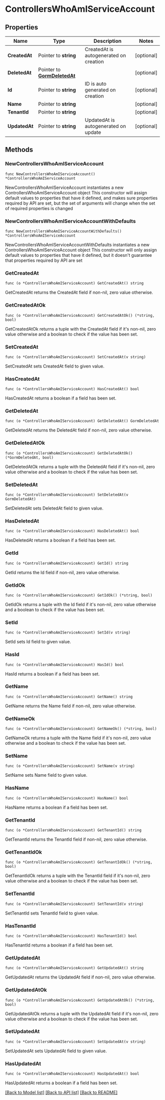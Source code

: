 # ControllersWhoAmIServiceAccount

## Properties

Name | Type | Description | Notes
------------ | ------------- | ------------- | -------------
**CreatedAt** | Pointer to **string** | CreatedAt is autogenerated on creation | [optional] 
**DeletedAt** | Pointer to [**GormDeletedAt**](GormDeletedAt.md) |  | [optional] 
**Id** | Pointer to **string** | ID is auto generated on creation | [optional] 
**Name** | Pointer to **string** |  | [optional] 
**TenantId** | Pointer to **string** |  | [optional] 
**UpdatedAt** | Pointer to **string** | UpdatedAt is autogenerated on update | [optional] 

## Methods

### NewControllersWhoAmIServiceAccount

`func NewControllersWhoAmIServiceAccount() *ControllersWhoAmIServiceAccount`

NewControllersWhoAmIServiceAccount instantiates a new ControllersWhoAmIServiceAccount object
This constructor will assign default values to properties that have it defined,
and makes sure properties required by API are set, but the set of arguments
will change when the set of required properties is changed

### NewControllersWhoAmIServiceAccountWithDefaults

`func NewControllersWhoAmIServiceAccountWithDefaults() *ControllersWhoAmIServiceAccount`

NewControllersWhoAmIServiceAccountWithDefaults instantiates a new ControllersWhoAmIServiceAccount object
This constructor will only assign default values to properties that have it defined,
but it doesn't guarantee that properties required by API are set

### GetCreatedAt

`func (o *ControllersWhoAmIServiceAccount) GetCreatedAt() string`

GetCreatedAt returns the CreatedAt field if non-nil, zero value otherwise.

### GetCreatedAtOk

`func (o *ControllersWhoAmIServiceAccount) GetCreatedAtOk() (*string, bool)`

GetCreatedAtOk returns a tuple with the CreatedAt field if it's non-nil, zero value otherwise
and a boolean to check if the value has been set.

### SetCreatedAt

`func (o *ControllersWhoAmIServiceAccount) SetCreatedAt(v string)`

SetCreatedAt sets CreatedAt field to given value.

### HasCreatedAt

`func (o *ControllersWhoAmIServiceAccount) HasCreatedAt() bool`

HasCreatedAt returns a boolean if a field has been set.

### GetDeletedAt

`func (o *ControllersWhoAmIServiceAccount) GetDeletedAt() GormDeletedAt`

GetDeletedAt returns the DeletedAt field if non-nil, zero value otherwise.

### GetDeletedAtOk

`func (o *ControllersWhoAmIServiceAccount) GetDeletedAtOk() (*GormDeletedAt, bool)`

GetDeletedAtOk returns a tuple with the DeletedAt field if it's non-nil, zero value otherwise
and a boolean to check if the value has been set.

### SetDeletedAt

`func (o *ControllersWhoAmIServiceAccount) SetDeletedAt(v GormDeletedAt)`

SetDeletedAt sets DeletedAt field to given value.

### HasDeletedAt

`func (o *ControllersWhoAmIServiceAccount) HasDeletedAt() bool`

HasDeletedAt returns a boolean if a field has been set.

### GetId

`func (o *ControllersWhoAmIServiceAccount) GetId() string`

GetId returns the Id field if non-nil, zero value otherwise.

### GetIdOk

`func (o *ControllersWhoAmIServiceAccount) GetIdOk() (*string, bool)`

GetIdOk returns a tuple with the Id field if it's non-nil, zero value otherwise
and a boolean to check if the value has been set.

### SetId

`func (o *ControllersWhoAmIServiceAccount) SetId(v string)`

SetId sets Id field to given value.

### HasId

`func (o *ControllersWhoAmIServiceAccount) HasId() bool`

HasId returns a boolean if a field has been set.

### GetName

`func (o *ControllersWhoAmIServiceAccount) GetName() string`

GetName returns the Name field if non-nil, zero value otherwise.

### GetNameOk

`func (o *ControllersWhoAmIServiceAccount) GetNameOk() (*string, bool)`

GetNameOk returns a tuple with the Name field if it's non-nil, zero value otherwise
and a boolean to check if the value has been set.

### SetName

`func (o *ControllersWhoAmIServiceAccount) SetName(v string)`

SetName sets Name field to given value.

### HasName

`func (o *ControllersWhoAmIServiceAccount) HasName() bool`

HasName returns a boolean if a field has been set.

### GetTenantId

`func (o *ControllersWhoAmIServiceAccount) GetTenantId() string`

GetTenantId returns the TenantId field if non-nil, zero value otherwise.

### GetTenantIdOk

`func (o *ControllersWhoAmIServiceAccount) GetTenantIdOk() (*string, bool)`

GetTenantIdOk returns a tuple with the TenantId field if it's non-nil, zero value otherwise
and a boolean to check if the value has been set.

### SetTenantId

`func (o *ControllersWhoAmIServiceAccount) SetTenantId(v string)`

SetTenantId sets TenantId field to given value.

### HasTenantId

`func (o *ControllersWhoAmIServiceAccount) HasTenantId() bool`

HasTenantId returns a boolean if a field has been set.

### GetUpdatedAt

`func (o *ControllersWhoAmIServiceAccount) GetUpdatedAt() string`

GetUpdatedAt returns the UpdatedAt field if non-nil, zero value otherwise.

### GetUpdatedAtOk

`func (o *ControllersWhoAmIServiceAccount) GetUpdatedAtOk() (*string, bool)`

GetUpdatedAtOk returns a tuple with the UpdatedAt field if it's non-nil, zero value otherwise
and a boolean to check if the value has been set.

### SetUpdatedAt

`func (o *ControllersWhoAmIServiceAccount) SetUpdatedAt(v string)`

SetUpdatedAt sets UpdatedAt field to given value.

### HasUpdatedAt

`func (o *ControllersWhoAmIServiceAccount) HasUpdatedAt() bool`

HasUpdatedAt returns a boolean if a field has been set.


[[Back to Model list]](../README.md#documentation-for-models) [[Back to API list]](../README.md#documentation-for-api-endpoints) [[Back to README]](../README.md)


